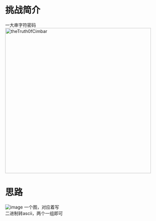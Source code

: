 # 挑战简介
一大串字符密码  
<img width="466" alt="theTruth0fCimbar" src="https://github.com/user-attachments/assets/a7cd0924-7fd3-4366-82ac-0553db7b39f3" />

# 思路
![image](https://github.com/user-attachments/assets/e86154b9-6114-4689-bc25-4d62677b539d)
一个图，对应着写  
二进制转ascii，两个一组即可
